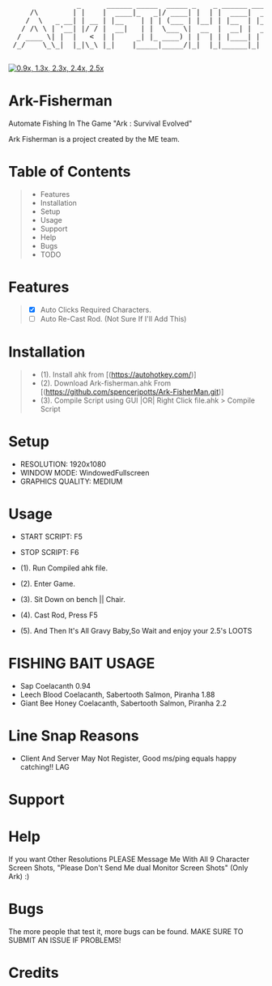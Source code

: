 
 <pre>
                _      ______ _____  _____ _    _ ______ _____  __  __          _   _ 
     /\        | |    |  ____|_   _|/ ____| |  | |  ____|  __ \|  \/  |   /\   | \ | |
    /  \   _ __| | __ | |__    | | | (___ | |__| | |__  | |__) | \  / |  /  \  |  \| |
   / /\ \ | '__| |/ / |  __|   | |  \___ \|  __  |  __| |  _  /| |\/| | / /\ \ | . ` |
  / ____ \| |  |   <  | |     _| |_ ____) | |  | | |____| | \ \| |  | |/ ____ \| |\  |
 /_/    \_\_|  |_|\_\ |_|    |_____|_____/|_|  |_|______|_|  \_\_|  |_/_/    \_\_| \_|
                                                                                      
</pre>                                                                                
[![0.9x, 1.3x, 2.3x, 2.4x, 2.5x](https://img.youtube.com/vi/iqwziy8T3Us/0.jpg)](https://www.youtube.com/watch?v=iqwziy8T3Us&feature=youtu.be)                                                                                      
                                                                                     
# Ark-Fisherman
Automate Fishing In The Game "Ark : Survival Evolved"

Ark Fisherman is a project created by the ME team.

# Table of Contents
> - Features
> - Installation
> - Setup
> - Usage
> - Support
> - Help
> - Bugs
> - TODO

# Features
> - [x] Auto Clicks Required Characters.
> - [ ] Auto Re-Cast Rod. (Not Sure If I'll Add This)

# Installation
>  - (1). Install ahk from [(https://autohotkey.com/)]
>  - (2). Download Ark-fisherman.ahk From [(https://github.com/spencerjpotts/Ark-FisherMan.git)]
>  - (3). Compile Script using GUI |OR| Right Click file.ahk > Compile Script 

# Setup
 - RESOLUTION: 1920x1080
 - WINDOW MODE: WindowedFullscreen
 - GRAPHICS QUALITY: MEDIUM

# Usage
- START SCRIPT: F5
- STOP SCRIPT: F6

 - (1). Run Compiled ahk file.
 - (2). Enter Game.
 - (3). Sit Down on bench || Chair.
 - (4). Cast Rod, Press F5
 - (5). And Then It's All Gravy Baby,So Wait and enjoy your 2.5's LOOTS

# FISHING BAIT USAGE
- Sap Coelacanth	0.94
- Leech Blood	Coelacanth, Sabertooth Salmon, Piranha	1.88
- Giant Bee Honey Coelacanth, Sabertooth Salmon, Piranha	2.2

# Line Snap Reasons
 - Client And Server May Not Register, Good ms/ping equals happy catching!! LAG

# Support

# Help
If you want Other Resolutions PLEASE Message Me With All 9 Character Screen Shots, "Please Don't Send Me dual Monitor Screen Shots" (Only Ark) :)

# Bugs
The more people that test it, more bugs can be found. MAKE SURE TO SUBMIT AN ISSUE IF PROBLEMS!

# Credits
